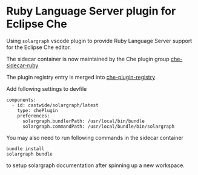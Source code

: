 # Ruby Language Server plugin for Eclipse Che

Using `solargraph` vscode plugin to provide Ruby Language Server support for the Eclipse Che editor. 

The sidecar container is now maintained by the Che plugin group [che-sidecar-ruby](https://github.com/che-dockerfiles/che-sidecar-ruby.git)

The plugin registry entry is merged into [che-plugin-registry](https://github.com/eclipse/che-plugin-registry.git)

Add following settings to devfile
```
components:
  - id: castwide/solargraph/latest
    type: chePlugin
    preferences:
      solargraph.bundlerPath: /usr/local/bin/bundle
      solargraph.commandPath: /usr/local/bundle/bin/solargraph
```
You may also need to run following commands in the sidecar container
```
bundle install
solargraph bundle
```
to setup solargraph documentation after spinning up a new workspace.
